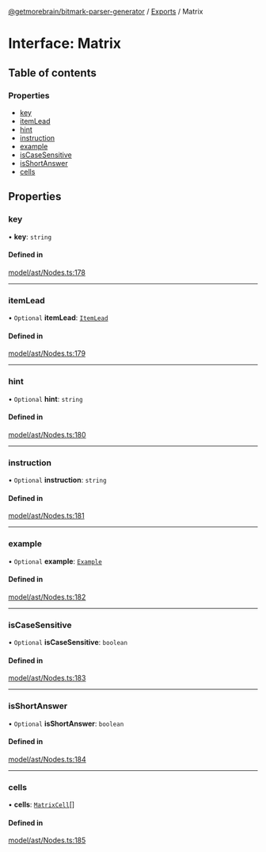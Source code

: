 [@getmorebrain/bitmark-parser-generator](../API.md) / [Exports](../modules.md) / Matrix

# Interface: Matrix

## Table of contents

### Properties

- [key](Matrix.md#key)
- [itemLead](Matrix.md#itemLead)
- [hint](Matrix.md#hint)
- [instruction](Matrix.md#instruction)
- [example](Matrix.md#example)
- [isCaseSensitive](Matrix.md#isCaseSensitive)
- [isShortAnswer](Matrix.md#isShortAnswer)
- [cells](Matrix.md#cells)

## Properties

### key

• **key**: `string`

#### Defined in

[model/ast/Nodes.ts:178](https://github.com/getMoreBrain/bitmark-parser-generator/blob/b82d7bf/src/model/ast/Nodes.ts#L178)

___

### itemLead

• `Optional` **itemLead**: [`ItemLead`](ItemLead.md)

#### Defined in

[model/ast/Nodes.ts:179](https://github.com/getMoreBrain/bitmark-parser-generator/blob/b82d7bf/src/model/ast/Nodes.ts#L179)

___

### hint

• `Optional` **hint**: `string`

#### Defined in

[model/ast/Nodes.ts:180](https://github.com/getMoreBrain/bitmark-parser-generator/blob/b82d7bf/src/model/ast/Nodes.ts#L180)

___

### instruction

• `Optional` **instruction**: `string`

#### Defined in

[model/ast/Nodes.ts:181](https://github.com/getMoreBrain/bitmark-parser-generator/blob/b82d7bf/src/model/ast/Nodes.ts#L181)

___

### example

• `Optional` **example**: [`Example`](../modules.md#Example)

#### Defined in

[model/ast/Nodes.ts:182](https://github.com/getMoreBrain/bitmark-parser-generator/blob/b82d7bf/src/model/ast/Nodes.ts#L182)

___

### isCaseSensitive

• `Optional` **isCaseSensitive**: `boolean`

#### Defined in

[model/ast/Nodes.ts:183](https://github.com/getMoreBrain/bitmark-parser-generator/blob/b82d7bf/src/model/ast/Nodes.ts#L183)

___

### isShortAnswer

• `Optional` **isShortAnswer**: `boolean`

#### Defined in

[model/ast/Nodes.ts:184](https://github.com/getMoreBrain/bitmark-parser-generator/blob/b82d7bf/src/model/ast/Nodes.ts#L184)

___

### cells

• **cells**: [`MatrixCell`](MatrixCell.md)[]

#### Defined in

[model/ast/Nodes.ts:185](https://github.com/getMoreBrain/bitmark-parser-generator/blob/b82d7bf/src/model/ast/Nodes.ts#L185)
